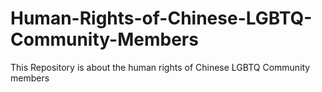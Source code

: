 # Human-Rights-of-Chinese-LGBTQ-Community-Members
This Repository is about the human rights of Chinese LGBTQ Community members
